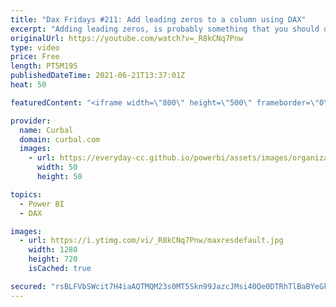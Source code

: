 ```yaml
---
title: "Dax Fridays #211: Add leading zeros to a column using DAX"
excerpt: "Adding leading zeros, is probably something that you should do alrealy in Power Query, but in this case I wanted that column to be created on the fly rather than adding it to the model, so I let me show you how I did it!  Here you can download all the pbix files: https://curbal.com/donwload-center"
originalUrl: https://youtube.com/watch?v=_R8kCNq7Pnw
type: video
price: Free
length: PT5M19S
publishedDateTime: 2021-06-21T13:37:01Z
heat: 50

featuredContent: "<iframe width=\"800\" height=\"500\" frameborder=\"0\" src=\"https://www.youtube.com/embed/_R8kCNq7Pnw\" allow=\"accelerometer; autoplay; encrypted-media; gyroscope; picture-in-picture\" allowfullscreen></iframe>"

provider:
  name: Curbal
  domain: curbal.com
  images:
    - url: https://everyday-cc.github.io/powerbi/assets/images/organizations/curbal.com-50x50.jpg
      width: 50
      height: 50

topics:
  - Power BI
  - DAX

images:
  - url: https://i.ytimg.com/vi/_R8kCNq7Pnw/maxresdefault.jpg
    width: 1280
    height: 720
    isCached: true

secured: "rsBLFVbSWcit7H4iaAQTMQM23s0MT5Skn99JazcJMsi40Qe0DTRhTlBaBYeGkwyr5u+jnR9oiJfoxx1ICz2Xp2wJp6PcyWWkCAC22Tdb0tD1Wx9GqbTQ7X2ZCJjGzWkcT50b6fYb+2ikjpSHe1rVHEbPHaLxmAGEpcCdTfQgjec/ht7EIvUV+MLKDET43tBEgukXyt36igwzP6uHwKfb2uYANu72ZAxzHZ8mZ48OmzXbGJ4FA18HxLEl0dl4LJSwIYDT12Y7xCqREjHoZylH6MY5W4Sw9rFfMOjrYy2U3W/PMG6u+PBhs0xVJle1vS0S/aaCiyvz7ecH6XoJ/+rvroulwFWZUzvpX5pMsnhGr/X8ftayfp5O2L5C3NoQkQ8OTCZ6lI6Gozxh3B5HJghBYO/ILtgXov+d+rx8akqmpJk=;5am/ZH+9YRxAitAeV1El/Q=="
---
```


